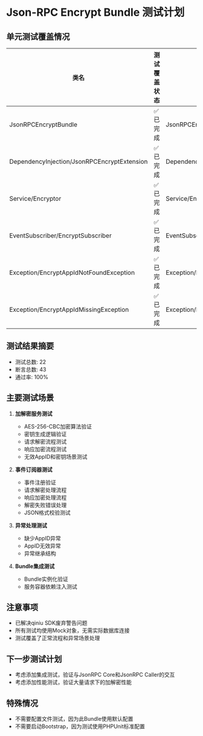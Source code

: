 # Json-RPC Encrypt Bundle 测试计划

## 单元测试覆盖情况

| 类名 | 测试覆盖状态 | 测试文件 |
| --- | --- | --- |
| JsonRPCEncryptBundle | ✅ 已完成 | JsonRPCEncryptBundleTest |
| DependencyInjection/JsonRPCEncryptExtension | ✅ 已完成 | DependencyInjection/JsonRPCEncryptExtensionTest |
| Service/Encryptor | ✅ 已完成 | Service/EncryptorTest |
| EventSubscriber/EncryptSubscriber | ✅ 已完成 | EventSubscriber/EncryptSubscriberTest |
| Exception/EncryptAppIdNotFoundException | ✅ 已完成 | Exception/EncryptExceptionTest |
| Exception/EncryptAppIdMissingException | ✅ 已完成 | Exception/EncryptExceptionTest |

## 测试结果摘要

- 测试总数: 22
- 断言总数: 43
- 通过率: 100%

## 主要测试场景

1. **加解密服务测试**
   - AES-256-CBC加密算法验证
   - 密钥生成逻辑验证
   - 请求解密流程测试
   - 响应加密流程测试
   - 无效AppID和密钥场景测试

2. **事件订阅器测试**
   - 事件注册验证
   - 请求解密处理流程
   - 响应加密处理流程
   - 解密失败错误处理
   - JSON格式校验测试

3. **异常处理测试**
   - 缺少AppID异常
   - AppID无效异常
   - 异常继承结构

4. **Bundle集成测试**
   - Bundle实例化验证
   - 服务容器依赖注入测试

## 注意事项

- 已解决qiniu SDK废弃警告问题
- 所有测试均使用Mock对象，无需实际数据库连接
- 测试覆盖了正常流程和异常场景处理

## 下一步测试计划

- 考虑添加集成测试，验证与JsonRPC Core和JsonRPC Caller的交互
- 考虑添加性能测试，验证大量请求下的加解密性能

## 特殊情况

- 不需要配置文件测试，因为此Bundle使用默认配置
- 不需要启动Bootstrap，因为测试使用PHPUnit标准配置
